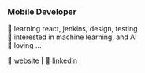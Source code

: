 ### Mobile Developer


🧠 learning react, jenkins, design, testing  
📓 interested in machine learning, and AI  
💜 loving ...  


🏡 [website][website] **|** 
👔 [linkedin][linkedin]

[website]: http://mena-shafik.com/
[linkedin]: https://www.linkedin.com/in/mena-shafik/
